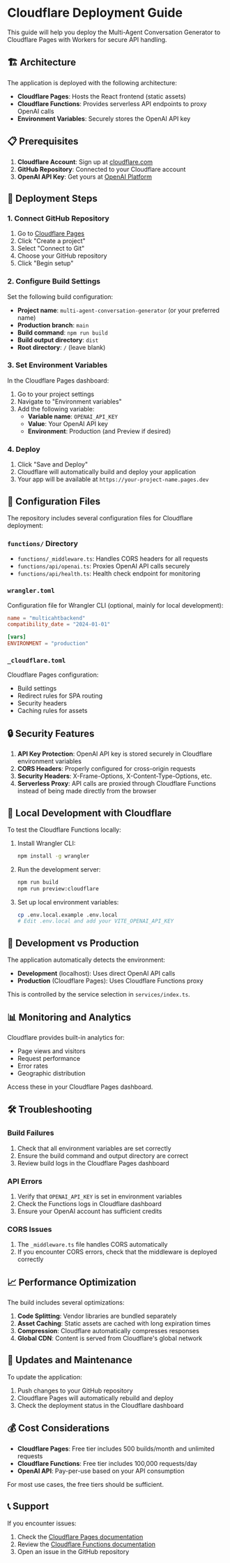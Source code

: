 # Cloudflare Deployment Guide

This guide will help you deploy the Multi-Agent Conversation Generator to Cloudflare Pages with Workers for secure API handling.

## 🏗️ Architecture

The application is deployed with the following architecture:

- **Cloudflare Pages**: Hosts the React frontend (static assets)
- **Cloudflare Functions**: Provides serverless API endpoints to proxy OpenAI calls
- **Environment Variables**: Securely stores the OpenAI API key

## 📋 Prerequisites

1. **Cloudflare Account**: Sign up at [cloudflare.com](https://cloudflare.com)
2. **GitHub Repository**: Connected to your Cloudflare account
3. **OpenAI API Key**: Get yours at [OpenAI Platform](https://platform.openai.com/account/api-keys)

## 🚀 Deployment Steps

### 1. Connect GitHub Repository

1. Go to [Cloudflare Pages](https://pages.cloudflare.com/)
2. Click "Create a project"
3. Select "Connect to Git"
4. Choose your GitHub repository
5. Click "Begin setup"

### 2. Configure Build Settings

Set the following build configuration:

- **Project name**: `multi-agent-conversation-generator` (or your preferred name)
- **Production branch**: `main`
- **Build command**: `npm run build`
- **Build output directory**: `dist`
- **Root directory**: `/` (leave blank)

### 3. Set Environment Variables

In the Cloudflare Pages dashboard:

1. Go to your project settings
2. Navigate to "Environment variables"
3. Add the following variable:
   - **Variable name**: `OPENAI_API_KEY`
   - **Value**: Your OpenAI API key
   - **Environment**: Production (and Preview if desired)

### 4. Deploy

1. Click "Save and Deploy"
2. Cloudflare will automatically build and deploy your application
3. Your app will be available at `https://your-project-name.pages.dev`

## 🔧 Configuration Files

The repository includes several configuration files for Cloudflare deployment:

### `functions/` Directory

- `functions/_middleware.ts`: Handles CORS headers for all requests
- `functions/api/openai.ts`: Proxies OpenAI API calls securely
- `functions/api/health.ts`: Health check endpoint for monitoring

### `wrangler.toml`

Configuration file for Wrangler CLI (optional, mainly for local development):

```toml
name = "multicahtbackend"
compatibility_date = "2024-01-01"

[vars]
ENVIRONMENT = "production"
```

### `_cloudflare.toml`

Cloudflare Pages configuration:

- Build settings
- Redirect rules for SPA routing
- Security headers
- Caching rules for assets

## 🔒 Security Features

1. **API Key Protection**: OpenAI API key is stored securely in Cloudflare environment variables
2. **CORS Headers**: Properly configured for cross-origin requests
3. **Security Headers**: X-Frame-Options, X-Content-Type-Options, etc.
4. **Serverless Proxy**: API calls are proxied through Cloudflare Functions instead of being made directly from the browser

## 🧪 Local Development with Cloudflare

To test the Cloudflare Functions locally:

1. Install Wrangler CLI:
   ```bash
   npm install -g wrangler
   ```

2. Run the development server:
   ```bash
   npm run build
   npm run preview:cloudflare
   ```

3. Set up local environment variables:
   ```bash
   cp .env.local.example .env.local
   # Edit .env.local and add your VITE_OPENAI_API_KEY
   ```

## 🔄 Development vs Production

The application automatically detects the environment:

- **Development** (localhost): Uses direct OpenAI API calls
- **Production** (Cloudflare Pages): Uses Cloudflare Functions proxy

This is controlled by the service selection in `services/index.ts`.

## 📊 Monitoring and Analytics

Cloudflare provides built-in analytics for:

- Page views and visitors
- Request performance
- Error rates
- Geographic distribution

Access these in your Cloudflare Pages dashboard.

## 🛠️ Troubleshooting

### Build Failures

1. Check that all environment variables are set correctly
2. Ensure the build command and output directory are correct
3. Review build logs in the Cloudflare Pages dashboard

### API Errors

1. Verify that `OPENAI_API_KEY` is set in environment variables
2. Check the Functions logs in Cloudflare dashboard
3. Ensure your OpenAI account has sufficient credits

### CORS Issues

1. The `_middleware.ts` file handles CORS automatically
2. If you encounter CORS errors, check that the middleware is deployed correctly

## 📈 Performance Optimization

The build includes several optimizations:

1. **Code Splitting**: Vendor libraries are bundled separately
2. **Asset Caching**: Static assets are cached with long expiration times
3. **Compression**: Cloudflare automatically compresses responses
4. **Global CDN**: Content is served from Cloudflare's global network

## 🔄 Updates and Maintenance

To update the application:

1. Push changes to your GitHub repository
2. Cloudflare Pages will automatically rebuild and deploy
3. Check the deployment status in the Cloudflare dashboard

## 💰 Cost Considerations

- **Cloudflare Pages**: Free tier includes 500 builds/month and unlimited requests
- **Cloudflare Functions**: Free tier includes 100,000 requests/day
- **OpenAI API**: Pay-per-use based on your API consumption

For most use cases, the free tiers should be sufficient.

## 📞 Support

If you encounter issues:

1. Check the [Cloudflare Pages documentation](https://developers.cloudflare.com/pages/)
2. Review the [Cloudflare Functions documentation](https://developers.cloudflare.com/pages/platform/functions/)
3. Open an issue in the GitHub repository